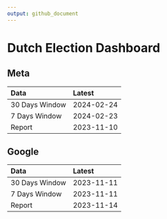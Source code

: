 ```yaml
---
output: github_document
---
```


# Dutch Election Dashboard



## Meta


|Data           |Latest     |
|:--------------|:----------|
|30 Days Window |2024-02-24 |
|7 Days Window  |2024-02-23 |
|Report         |2023-11-10 |

## Google


|Data           |Latest     |
|:--------------|:----------|
|30 Days Window |2023-11-11 |
|7 Days Window  |2023-11-11 |
|Report         |2023-11-14 |
